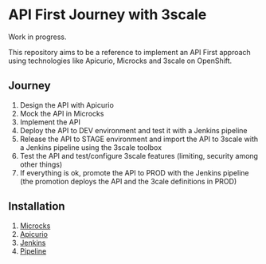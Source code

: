 # API First Journey with 3scale

Work in progress.

This repository aims to be a reference to implement an API First approach using technologies like Apicurio, Microcks and 3scale on OpenShift.

## Journey

1. Design the API with Apicurio
2. Mock the API in Microcks
4. Implement the API
5. Deploy the API to DEV environment and test it with a Jenkins pipeline
6. Release the API to STAGE environment and import the API to 3scale with a Jenkins pipeline using the 3scale toolbox
7. Test the API and test/configure 3scale features (limiting, security among other things)
8. If everything is ok, promote the API to PROD with the Jenkins pipeline (the promotion deploys the API and the 3cale definitions in PROD)

## Installation

1. [Microcks](./microcks/README.md)
2. [Apicurio](./apicurio/README.md)
3. [Jenkins](./jenkins/README.md)
4. [Pipeline](./jenkins/pipeline/README.md)